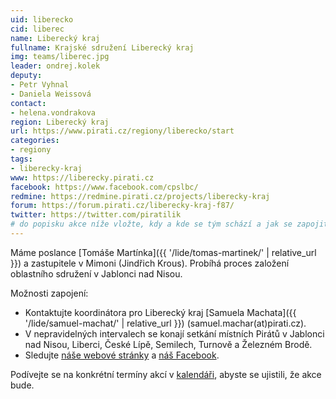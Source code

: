 ```yaml
---
uid: liberecko
cid: liberec
name: Liberecký kraj
fullname: Krajské sdružení Liberecký kraj
img: teams/liberec.jpg
leader: ondrej.kolek
deputy:
- Petr Vyhnal
- Daniela Weissová
contact:
- helena.vondrakova
region: Liberecký kraj
url: https://www.pirati.cz/regiony/liberecko/start
categories:
- regiony
tags:
- liberecky-kraj
www: https://liberecky.pirati.cz
facebook: https://www.facebook.com/cpslbc/
redmine: https://redmine.pirati.cz/projects/liberecky-kraj
forum: https://forum.pirati.cz/liberecky-kraj-f87/
twitter: https://twitter.com/piratilik
# do popisku akce níže vložte, kdy a kde se tým schází a jak se zapojit
---
```


Máme poslance [Tomáše Martínka]({{ '/lide/tomas-martinek/' | relative_url }}) a zastupitele v Mimoni (Jindřich Krous).
Probíhá proces založení oblastního sdružení v Jablonci nad Nisou.

Možnosti zapojení:

* Kontaktujte koordinátora pro Liberecký kraj [Samuela Machata]({{ '/lide/samuel-machat/' | relative_url }}) (samuel.machar(at)pirati.cz). 
* V nepravidelných intervalech se konají setkání místních Pirátů v Jablonci nad Nisou, Liberci, České Lípě, Semilech, Turnově a Železném Brodě. 
* Sledujte [náše webové stránky](https://liberecky.pirati.cz) a [náš Facebook](https://www.facebook.com/pg/cpslbc/events/).

Podívejte se na konkrétní termíny akcí v [kalendáři](https://liberecky.pirati.cz/pripoj-se/kalendar/), abyste se ujistili, že akce bude.
